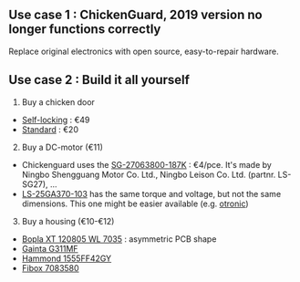 ## Use case 1 : ChickenGuard, 2019 version no longer functions correctly
Replace original electronics with open source, easy-to-repair hardware.

## Use case 2 : Build it all yourself
1. Buy a chicken door 
  * [Self-locking](https://automatische-kippendeur-opener.nl/winkel/kippendeur/zelfsluitende-kippendeur-van-chickenguard/) : €49
  * [Standard](https://automatische-kippendeur-opener.nl/winkel/kippendeur/aluminium-kippendeur-met-2-geleiders/) : €20
2. Buy a DC-motor (€11)
  * Chickenguard uses the [SG-27063800-187K](https://www.alibaba.com/product-detail/SG-27-DC-gear-motor-gear_425835308.html) : €4/pce.  It's made by Ningbo Shengguang Motor Co. Ltd., Ningbo Leison Co. Ltd. (partnr. LS-SG27), ...    
  * [LS-25GA370-103](https://www.nbleisonmotor.com/LS-25GA370-Dc-Gear-Motor-pd6387204.html) has the same torque and voltage, but not the same dimensions.  This one might be easier available (e.g. [otronic](https://www.otronic.nl/nl/reductiemotor-6v-dc-77rpm-25ga-370.html))
3. Buy a housing (€10-€12)
  * [Bopla XT 120805 WL 7035](https://www.bopla.de/en/enclosure-technology/euromas-x/abs-single-colour-with-wall-brackets/enclosure-abs-with-wall-brackets/xt-120805-wl-7035) : asymmetric PCB shape 
  * [Gainta G311MF](https://www.velleman.eu/downloads/20/infosheets/g311mf.pdf)
  * [Hammond 1555FF42GY](https://www.hammfg.com/files/parts/pdf/1555FF42GY.pdf)
  * [Fibox 7083580](https://www.fibox.nl/catalog/1999/product/640/7083580_HOL1.html)